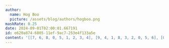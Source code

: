 ```yaml
---
author:
  name: Hog Boo
  picture: /assets/blog/authors/hogboo.png
maskRate: 0.25
date: 2024-09-01T02:00:01.667191
id: e620a874-6805-11ef-9ac7-253e4f133a5e
content: '[[7, 6, 8, 0, 5, 1, 2, 3, 4], [9, 4, 1, 8, 3, 2, 0, 5, 6], [0, 5, 0, 0, 7, 4, 8, 0, 9], [4, 0, 2, 5, 9, 6, 1, 7, 3], [1, 9, 0, 0, 2, 0, 4, 8, 0], [5, 0, 7, 1, 4, 8, 6, 9, 2], [3, 7, 4, 0, 0, 9, 5, 6, 1], [8, 1, 9, 4, 0, 0, 3, 2, 0], [0, 2, 5, 3, 0, 7, 9, 4, 0]]'
---
```

